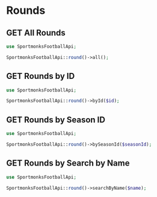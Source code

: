 # Rounds

## GET All Rounds

```php
use SportmonksFootballApi;

SportmonksFootballApi::round()->all();
```

## GET Rounds by ID

```php
use SportmonksFootballApi;

SportmonksFootballApi::round()->byId($id);
```

## GET Rounds by Season ID

```php
use SportmonksFootballApi;

SportmonksFootballApi::round()->bySeasonId($seasonId);
```

## GET Rounds by Search by Name

```php
use SportmonksFootballApi;

SportmonksFootballApi::round()->searchByName($name);
```